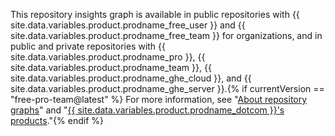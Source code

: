 This repository insights graph is available in public repositories with {{ site.data.variables.product.prodname_free_user }} and {{ site.data.variables.product.prodname_free_team }} for organizations, and in public and private repositories with {{ site.data.variables.product.prodname_pro }}, {{ site.data.variables.product.prodname_team }}, {{ site.data.variables.product.prodname_ghe_cloud }}, and {{ site.data.variables.product.prodname_ghe_server }}.{% if currentVersion == "free-pro-team@latest" %} For more information, see "[About repository graphs](/articles/about-repository-graphs)" and "[{{ site.data.variables.product.prodname_dotcom }}'s products](/articles/github-s-products)."{% endif %}
